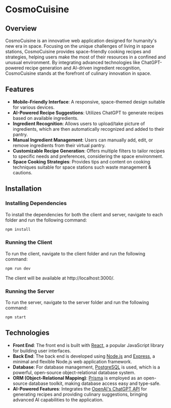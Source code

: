 # CosmoCuisine

## Overview
CosmoCuisine is an innovative web application designed for humanity's new era in space. Focusing on the unique challenges of living in space stations, CosmoCuisine provides space-friendly cooking recipes and strategies, helping users make the most of their resources in a confined and unusual environment. By integrating advanced technologies like ChatGPT-powered recipe generation and AI-driven ingredient recognition, CosmoCuisine stands at the forefront of culinary innovation in space.

## Features
- **Mobile-Friendly Interface**: A responsive, space-themed design suitable for various devices.
- **AI-Powered Recipe Suggestions**: Utilizes ChatGPT to generate recipes based on available ingredients.
- **Ingredient Recognition**: Allows users to upload/take picture of ingredients, which are then automatically recognized and added to their pantry.
- **Manual Ingredient Management**: Users can manually add, edit, or remove ingredients from their virtual pantry.
- **Customizable Recipe Generation**: Offers multiple filters to tailor recipes to specific needs and preferences, considering the space environment.
- **Space Cooking Strategies**: Provides tips and content on cooking techniques suitable for space stations such waste management & cautions.

## Installation

### Installing Dependencies
To install the dependencies for both the client and server, navigate to each folder and run the following command:

```bash
npm install
```
### Running the Client

To run the client, navigate to the client folder and run the following command:

```
npm run dev
```

The client will be available at http://localhost:3000/.

### Running the Server

To run the server, navigate to the server folder and run the following command:

```
npm start
```

## Technologies
- **Front End**: The front end is built with [React](https://reactjs.org/), a popular JavaScript library for building user interfaces.
- **Back End**: The back end is developed using [Node.js](https://nodejs.org/) and [Express](https://expressjs.com/), a minimal and flexible Node.js web application framework.
- **Database**: For database management, [PostgreSQL](https://www.postgresql.org/) is used, which is a powerful, open-source object-relational database system.
- **ORM (Object-Relational Mapping)**: [Prisma](https://www.prisma.io/) is employed as an open-source database toolkit, making database access easy and type-safe.
- **AI-Powered Features**: Integrates the [OpenAI's ChatGPT API](https://beta.openai.com/signup/) for generating recipes and providing culinary suggestions, bringing advanced AI capabilities to the application.
